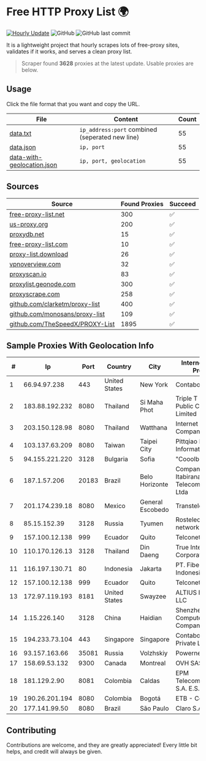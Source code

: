 
# Free HTTP Proxy List 🌍

[![Hourly Update](https://github.com/mertguvencli/http-proxy-list/actions/workflows/main.yml/badge.svg?branch=main)](https://github.com/mertguvencli/http-proxy-list/actions/workflows/main.yml)
![GitHub](https://img.shields.io/github/license/mertguvencli/http-proxy-list)
![GitHub last commit](https://img.shields.io/github/last-commit/mertguvencli/http-proxy-list)

It is a lightweight project that hourly scrapes lots of free-proxy sites, validates if it works, and serves a clean proxy list.


> Scraper found **3628** proxies at the latest update. Usable proxies are below.

## Usage

Click the file format that you want and copy the URL.


|File|Content|Count|
|----|-------|-----|
|[data.txt](https://raw.githubusercontent.com/mertguvencli/http-proxy-list/main/proxy-list/data.txt)|`ip_address:port` combined (seperated new line)|55|
|[data.json](https://raw.githubusercontent.com/mertguvencli/http-proxy-list/main/proxy-list/data.json)|`ip, port`|55|
|[data-with-geolocation.json](https://raw.githubusercontent.com/mertguvencli/http-proxy-list/main/proxy-list/data-with-geolocation.json)|`ip, port, geolocation`|55|

## Sources

|Source|Found Proxies|Succeed|
|------|-------------|-------|
|[free-proxy-list.net](https://free-proxy-list.net)|300|✅|
|[us-proxy.org](https://www.us-proxy.org)|200|✅|
|[proxydb.net](http://proxydb.net)|15|✅|
|[free-proxy-list.com](https://free-proxy-list.com/?page=&port=&type%5B%5D=http&type%5B%5D=https&up_time=0&search=Search)|10|✅|
|[proxy-list.download](https://www.proxy-list.download/HTTP)|26|✅|
|[vpnoverview.com](https://vpnoverview.com/privacy/anonymous-browsing/free-proxy-servers)|32|✅|
|[proxyscan.io](https://www.proxyscan.io)|83|✅|
|[proxylist.geonode.com](https://proxylist.geonode.com/api/proxy-list?limit=300&page=1&sort_by=lastChecked&sort_type=desc&protocols=http,https)|300|✅|
|[proxyscrape.com](https://api.proxyscrape.com/v2/?request=displayproxies&protocol=http&timeout=10000&country=all&ssl=all&anonymity=all)|258|✅|
|[github.com/clarketm/proxy-list](https://raw.githubusercontent.com/clarketm/proxy-list/master/proxy-list-raw.txt)|400|✅|
|[github.com/monosans/proxy-list](https://raw.githubusercontent.com/monosans/proxy-list/main/proxies/http.txt)|109|✅|
|[github.com/TheSpeedX/PROXY-List](https://raw.githubusercontent.com/TheSpeedX/PROXY-List/master/http.txt)|1895|✅|


## Sample Proxies With Geolocation Info

|#|Ip|Port|Country|City|Internet Service Provider|
|-|--|----|-------|----|-------------------------|
|1|66.94.97.238|443|United States|New York|Contabo Inc.|
|2|183.88.192.232|8080|Thailand|Si Maha Phot|Triple T Broadband Public Company Limited|
|3|203.150.128.98|8080|Thailand|Watthana|Internet Thailand Company Ltd|
|4|103.137.63.209|8080|Taiwan|Taipei City|Pittqiao Network Information Co., Ltd.|
|5|94.155.221.220|3128|Bulgaria|Sofia|"Cooolbox" AD|
|6|187.1.57.206|20183|Brazil|Belo Horizonte|Companhia Itabirana TelecomunicaÔÔes Ltda|
|7|201.174.239.18|8080|Mexico|General Escobedo|Transtelco Inc|
|8|85.15.152.39|3128|Russia|Tyumen|Rostelecom networks|
|9|157.100.12.138|999|Ecuador|Quito|Telconet S.A|
|10|110.170.126.13|3128|Thailand|Din Daeng|True Internet Corporation CO. Ltd.|
|11|116.197.130.71|80|Indonesia|Jakarta|PT. Fiber Networks Indonesia|
|12|157.100.12.138|999|Ecuador|Quito|Telconet S.A|
|13|172.97.119.193|8181|United States|Swayzee|ALTIUS Broadband, LLC|
|14|1.15.226.140|3128|China|Haidian|Shenzhen Tencent Computer Systems Company Limited|
|15|194.233.73.104|443|Singapore|Singapore|Contabo Asia Private Limited|
|16|93.157.163.66|35081|Russia|Volzhskiy|Powernet Ltd|
|17|158.69.53.132|9300|Canada|Montreal|OVH SAS|
|18|181.129.2.90|8081|Colombia|Caldas|EPM Telecomunicaciones S.A. E.S.P.|
|19|190.26.201.194|8080|Colombia|Bogotá|ETB - Colombia|
|20|177.141.99.50|8080|Brazil|São Paulo|Claro S.A.|



## Contributing

Contributions are welcome, and they are greatly appreciated! Every
little bit helps, and credit will always be given.

